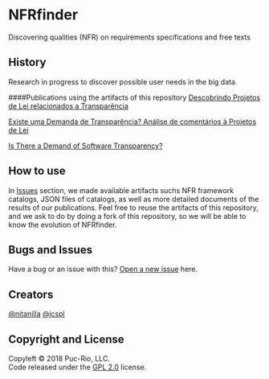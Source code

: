 # NFRfinder
Discovering qualities (NFR) on requirements specifications and free texts

## History
Research in progress to discover possible user needs in the big data.

####Publications using the artifacts of this repository
[Descobrindo Projetos de Lei relacionados a Transparência](http://wtrans.inf.puc-rio.br/WTRANSartigos/artigos/artigos_WTRANS16/WTranS_2016_paper_3.pdf)

[Existe uma Demanda de Transparência? Análise de comentários à Projetos de Lei](http://wtrans.inf.puc-rio.br/WTRANSartigos/artigos/artigos_WTRANS17/167857.pdf)

[Is There a Demand of Software Transparency?](https://www.researchgate.net/publication/319890469_Is_There_a_Demand_of_Software_Transparency)

## How to use
In [Issues](https://github.com/nitanilla/NFRfinder/issues) section, we made available artifacts suchs NFR framework catalogs, JSON files of catalogs, as well as more detailed documents of the results of our publications. Feel free to reuse the artifacts of this repository, and we ask to do by doing a fork of this repository, so we will be able to know the evolution of NFRfinder.

## Bugs and Issues
Have a bug or an issue with this? [Open a new issue](https://github.com/nitanilla/NFRfinder/issues) here.

## Creators
[@nitanilla](https://github.com/nitanilla)
[@jcspl](https://github.com/jcspl)

## Copyright and License

Copyleft © 2018 Puc-Rio, LLC.  
Code released under the [GPL 2.0](https://github.com/nitanilla/corpus-retrieval/blob/master/LICENSE) license.


